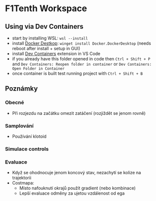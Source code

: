 # F1Tenth Workspace


## Using via Dev Containers
- start by installing WSL: `wsl --install`
- install [Docker Destkop](https://www.docker.com/products/docker-desktop/): `winget install Docker.DockerDesktop` (needs reboot after install + setup in GUI)
- install [Dev Containers](vscode:extension/ms-vscode-remote.remote-containers) extension in VS Code
- if you already have this folder opened in code then `Ctrl + Shift + P` and `Dev Containers: Reopen folder in container` or `Dev Containers: Open Folder in Container`
- once container is built test running project with `Ctrl + Shift + B`


## Poznámky
### Obecné
- Při rozjezdu na začátku omezit zatáčení (rozjíždět se jenom rovně)

### Samplování
- Používání klotoid

### Simulace controls

### Evaluace
- Když se ohodnocuje jenom koncový stav, nezachytí se kolize na trajektorii
- Costmapa:
    - Místo nafouknutí okrajů použít gradient (nebo kombinace)
    - Lepší evaluace odměny za ujetou vzdálenost od ega